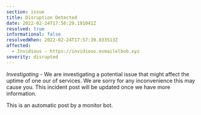 ```yaml
---
section: issue
title: Disruption Detected
date: 2022-02-24T17:56:29.191041Z
resolved: true
informational: false
resolvedWhen: 2022-02-24T17:57:39.033513Z
affected:
  - Invidious - https://invidious.esmailelbob.xyz
severity: disrupted
---
```

*Investigating* - We are investigating a potential issue that might affect the uptime of one our of services. We are sorry for any inconvenience this may cause you. This incident post will be updated once we have more information.

This is an automatic post by a monitor bot.
        